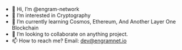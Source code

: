 - 👋 Hi, I’m @engram-network
- 👀 I’m interested in Cryptography
- 🌱 I’m currently learning Cosmos, Ethereum, And Another Layer One Blockchain
- 💞️ I’m looking to collaborate on anything project.
- 📫 How to reach me? Email: dev@engramnet.io

<!---
engram-network/engram-network is a ✨ special ✨ repository because its `README.md` (this file) appears on your GitHub profile.
You can click the Preview link to take a look at your changes.
--->
